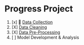 # Progress Project

1. [x] :book: [Data Collection](https://github.com/aqillakhamis/Undergraduate-Project/tree/main/Academic%20Year%202023-2024/Semester%202/FYP%201/Rais%20Hamizan%20Faridan/Progress%20Project/Data%20Collection)
2. [X] [Data Cleaning](https://drive.google.com/drive/u/0/folders/1ttksrHXjcCCP9QWM5MLEymUKPagmLL4j?ths=true)
3. [X] [Data Pre-Processing](https://drive.google.com/drive/u/0/folders/1vototMIv-MFGS1g4V03QDOyLBrRBXMjb?ths=true)
4. [ ] Model Development & Analysis
